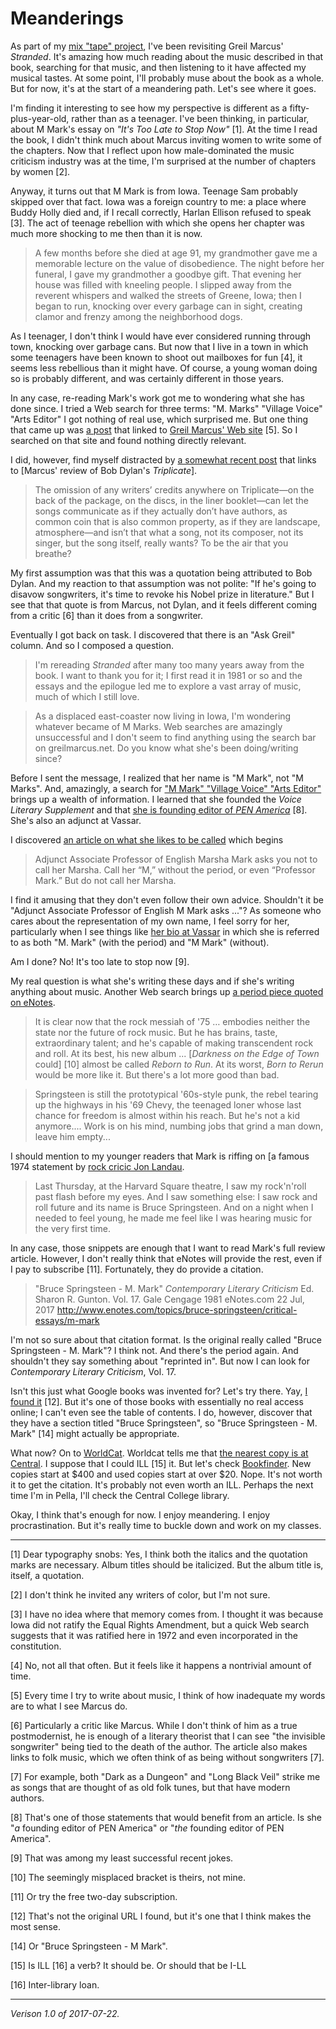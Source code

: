 Meanderings
===========

As part of my [mix "tape" project](mixtapes-intro), I've been revisiting
Greil Marcus' _Stranded_.  It's amazing how much reading about the music 
described in that book, searching for that music, and then listening to it
have affected my musical tastes.  At some point, I'll probably muse about
the book as a whole.  But for now, it's at the start of a meandering 
path.  Let's see where it goes.

I'm finding it interesting to see how my perspective is different as a
fifty-plus-year-old, rather than as a teenager.  I've been thinking, in
particular, about M Mark's essay on _"It's Too Late to Stop Now"_ [1].
At the time I read the book, I didn't think much about Marcus inviting
women to write some of the chapters.  Now that I reflect upon how
male-dominated the music criticism industry was at the time, I'm surprised
at the number of chapters by women [2].

Anyway, it turns out that M Mark is from Iowa.  Teenage Sam probably
skipped over that fact. Iowa was a foreign country to me: a place where
Buddy Holly died and, if I recall correctly, Harlan Ellison refused to
speak [3].  The act of teenage rebellion with which she opens her chapter
was much more shocking to me then than it is now.

> A few months before she died at age 91, my grandmother gave me
a memorable lecture on the value of disobedience.  The night before
her funeral, I gave my grandmother a goodbye gift.  That evening her
house was filled with kneeling people.  I slipped away from the
reverent whispers and walked the streets of Greene, Iowa; then I began
to run, knocking over every garbage can in sight, creating clamor
and frenzy among the neighborhood dogs.

As I teenager, I don't think I would have ever considered running through
town, knocking over garbage cans.  But now that I live in a town in which
some teenagers have been known to shoot out mailboxes for fun [4], it seems
less rebellious than it might have.  Of course, a young woman doing so is
probably different, and was certainly different in those years.

In any case, re-reading Mark's work got me to wondering what she has
done since.  I tried a Web search for three terms: "M. Marks" "Village
Voice" "Arts Editor"  I got nothing of real use, which surprised me.
But one thing that came up was [a post](http://chrisbourke.blogspot.com/)
that linked to [Greil Marcus' Web site](http://greilmarcus.net/) [5].  So
I searched on that site and found nothing directly relevant.  

I did, however, find myself distracted by [a somewhat recent
post](https://greilmarcus.net/2017/04/21/bob-dylan-triplicate-041917/)
that links to [Marcus' review of Bob Dylan's _Triplicate_].

> The omission of any writers’ credits anywhere on Triplicate—on the back of the package, on the discs, in the liner booklet—can let the songs communicate as if they actually don’t have authors, as common coin that is also common property, as if they are landscape, atmosphere—and isn’t that what a song, not its composer, not its singer, but the song itself, really wants? To be the air that you breathe?

My first assumption was that this was a quotation being attributed to
Bob Dylan.  And my reaction to that assumption was not polite: "If he's
going to disavow songwriters, it's time to revoke his Nobel prize
in literature."  But I see that that quote is from Marcus, not Dylan,
and it feels different coming from a critic [6] than it does from a
songwriter.

Eventually I got back on task.  I discovered that there is an "Ask Greil"
column.  And so I composed a question.

> I'm rereading _Stranded_ after many too many years away from the book.  I want to thank you for it; I first read it in 1981 or so and the essays and the epilogue led me to explore a vast array of music, much of which I still love.  

> As a displaced east-coaster now living in Iowa, I'm wondering whatever became of M Marks.  Web searches are amazingly unsuccessful and I don't seem to find anything using the search bar on greilmarcus.net.  Do you know what she's been doing/writing since?

Before I sent the message, I realized that her name is "M Mark", not
"M Marks".  And, amazingly, a search for ["M Mark" "Village Voice" "Arts
Editor"](https://www.google.com/search?q=%22M+Mark%22+%22Village+Voice%22+%22Arts+Editor%22) brings up a wealth of information.  I learned that she founded
the _Voice Literary Supplement_ and that [she is founding editor of
_PEN America_](https://pen.org/user/m-mark/) [8].  She's also an adjunct
at Vassar.  

I discovered [an article on what she likes to be called](https://news.hrvh.org/veridian/cgi-bin/senylrc?a=d&d=vcmisc20121101-01.2.43) which begins

> Adjunct Associate Professor of English Marsha Mark asks you not to call her Marsha. Call her “M,” without the period, or even “Professor Mark.” But do not call her Marsha. 

I find it amusing that they don't even follow their own advice.
Shouldn't it be "Adjunct Associate Professor of English M Mark asks
..."?  As someone who cares about the representation of my own name,
I feel sorry for her, particularly when I see things like [her bio at
Vassar](https://english.vassar.edu/bios/mamark.html) in which she is
referred to as both "M. Mark" (with the period) and "M Mark" (without).

Am I done?  No! It's too late to stop now [9].

My real question is what she's writing these days and if she's writing
anything about music.  Another Web search brings up [a period piece
quoted on eNotes](https://www.enotes.com/topics/bruce-springsteen/critical-essays/m-mark).

> It is clear now that the rock messiah of '75 … embodies neither the state nor the future of rock music. But he has brains, taste, extraordinary talent; and he's capable of making transcendent rock and roll. At its best, his new album ... [_Darkness on the Edge of Town_ could] [10] almost be called _Reborn to Run_. At its worst, _Born to Rerun_ would be more like it. But there's a lot more good than bad.

> Springsteen is still the prototypical '60s-style punk, the rebel tearing up the highways in his '69 Chevy, the teenaged loner whose last chance for freedom is almost within his reach. But he's not a kid anymore.... Work is on his mind, numbing jobs that grind a man down, leave him empty...

I should mention to my younger readers that Mark is riffing on [a famous 1974
statement by [rock cricic Jon Landau](http://web.archive.org/web/20030202021626/http://home.theboots.net/theboots/articles/future.html).

>  Last Thursday, at the Harvard Square theatre, I saw my rock'n'roll past flash before my eyes. And I saw something else: I saw rock and roll future and its name is Bruce Springsteen. And on a night when I needed to feel young, he made me feel like I was hearing music for the very first time. 

In any case, those snippets are enough that I want to read Mark's full
review article. However, I don't really think that eNotes will provide
the rest, even if I pay to subscribe [11].  Fortunately, they do provide
a citation.

> "Bruce Springsteen - M. Mark" _Contemporary Literary Criticism_ Ed. Sharon R. Gunton. Vol. 17. Gale Cengage 1981 eNotes.com 22 Jul, 2017 <http://www.enotes.com/topics/bruce-springsteen/critical-essays/m-mark> 

I'm not so sure about that citation format.  Is the original really
called "Bruce Springsteen - M. Mark"?  I think not.  And there's the
period again.  And shouldn't they say something about "reprinted in".
But now I can look for _Contemporary Literary Criticism_, Vol. 17.

Isn't this just what Google books was invented for?  Let's try there.
Yay, [I found it](https://books.google.com/books?isbn=0810301075) [12].
But it's one of those books with essentially no real access online;
I can't even see the table of contents.  I do, however, discover that
they have a section titled "Bruce Springsteen", so "Bruce Springsteen -
M. Mark" [14] might actually be appropriate.

What now?  On to [WorldCat](http://www.worldcat.org).
Worldcat tells me that [the nearest copy is at
Central](http://www.worldcat.org/title/contemporary-literary-criticism-vol-17/oclc/785717021).
I suppose that I could ILL [15] it.  But let's check
[Bookfinder](https://www.bookfinder.com/search/?author=&title=&lang=en&isbn=0810301075&new_used=*&destination=us&currency=USD&mode=basic&st=sr&ac=qr).
New copies start at $400 and used copies start at over $20.  Nope.
It's not worth it to get the citation.  It's probably not even worth an
ILL.  Perhaps the next time I'm in Pella, I'll check the Central College
library.

Okay, I think that's enough for now.  I enjoy meandering.  I enjoy
procrastination.  But it's really time to buckle down and work on
my classes.

---

[1] Dear typography snobs: Yes, I think both the italics and the quotation
marks are necessary.  Album titles should be italicized.  But the album
title is, itself, a quotation.

[2] I don't think he invited any writers of color, but I'm not sure.

[3] I have no idea where that memory comes from.  I thought it was because
Iowa did not ratify the Equal Rights Amendment, but a quick Web search
suggests that it was ratified here in 1972 and even incorporated in the
constitution.

[4] No, not all that often.  But it feels like it happens a nontrivial
amount of time.

[5] Every time I try to write about music, I think of how inadequate my
words are to what I see Marcus do.

[6] Particularly a critic like Marcus.  While I don't think of him as
a true postmodernist, he is enough of a literary theorist that I can
see "the invisible songwriter" being tied to the death of the author.
The article also makes links to folk music, which we often think of as
being without songwriters [7].

[7] For example, both "Dark as a Dungeon" and "Long Black Veil" strike me
as songs that are thought of as old folk tunes, but that have modern
authors.

[8] That's one of those statements that would benefit from an article.  Is
she "*a* founding editor of PEN America" or "*the* founding editor of
PEN America".

[9] That was among my least successful recent jokes.

[10] The seemingly misplaced bracket is theirs, not mine.

[11] Or try the free two-day subscription.

[12] That's not the original URL I found, but it's one that I think
makes the most sense.

[14] Or "Bruce Springsteen - M Mark".

[15] Is ILL [16] a verb?  It should be.  Or should that be I-LL

[16] Inter-library loan.

---

*Verison 1.0 of 2017-07-22.*
